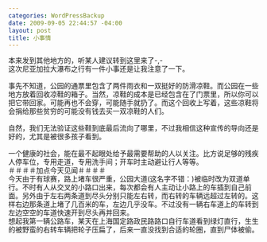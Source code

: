 ```yaml
--- 
categories: WordPressBackup
date: 2009-09-05 22:44:57 -04:00
layout: post
title: 小事情
---
```

<div style="line-height:17px;">本来发到其他地方的，听某人建议转到这里来了-,-</div>
<div style="line-height:17px;">这次尼亚加拉大瀑布之行有一件小事还是让我注意了一下。<br style="line-height:17px;" /><br style="line-height:17px;" />事先不知道，公园的通票里包含了两件雨衣和一双挺好的防滑凉鞋。而公园在一些地方放着回收凉鞋的箱子。当然，凉鞋的成本是已经包含在了门票里，所以你可以把它带回家。可能再也不会穿，可能随手就扔了。而这个回收上写着，这些凉鞋将会捐给那些贫穷的可能没有钱去买一双凉鞋的人们。<br style="line-height:17px;" /><br style="line-height:17px;" />自然，我们无法验证这些鞋到底最后流向了哪里，不过我相信这种宣传的导向还是好的，尤其是被很多孩子看到。<br style="line-height:17px;" /><br style="line-height:17px;" />一个健康的社会，能在最不起眼处给予最需要帮助的人以关注。比方说足够的残疾人停车位，专用走道，专用洗手间；开车时主动避让行人等等。</div>
<div style="line-height:17px;"></div>
<div style="line-height:17px;">＃＃＃＃加点今天见闻＃＃＃＃</div>
<div style="line-height:17px;"></div>
<div style="line-height:17px;">今天由于有球赛，路上堵车很严重，公园大道(这名字不错：)被临时改为双道单行。不时有人从交叉的小路口出来，每次都会有人主动让小路上的车插到自己前面。另外由于左右两条道到尽头分别只能左右转，而右转的车辆远超过左转的。这样右边那条道上堵了几百米的车，左边几乎没车。不过没有一辆右车道上的车转到左边空空的车道快速开到尽头再并回来。</div>
<div style="line-height:17px;">想起我第一辆公路车，某天在上海国定路政民路路口自行车道看到绿灯直行，生生的被野蛮的右转车辆把轮子压扁了，后来一直没找到合适的轮圈，直到尸体被偷。</div>
